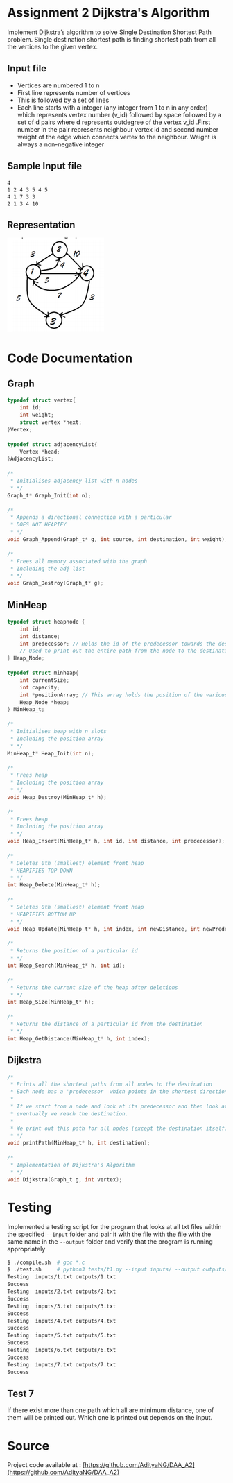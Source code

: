 # Assignment 2 Dijkstra's Algorithm

Implement Dijkstra’s algorithm to solve Single Destination Shortest Path problem. Single destination shortest path is finding shortest path from all the vertices to the given vertex.

## Input file

- Vertices are numbered 1 to n
- First line represents number of vertices
- This is followed by a set of lines
- Each line starts with a integer (any integer from 1 to n in any order) which represents vertex number (v_id) followed by space followed by a set of d pairs where d represents outdegree of the vertex v_id .First number in the pair represents neighbour vertex id and second number weight of the edge which connects vertex to the neighbour. Weight is always a non-negative integer

## Sample Input file
```
4
1 2 4 3 5 4 5
4 1 7 3 3
2 1 3 4 10
```

## Representation

<img src="imgs/graph.png">


# Code Documentation

## Graph

```c
typedef struct vertex{
    int id;
    int weight;           
    struct vertex *next;
}Vertex;

typedef struct adjacencyList{
    Vertex *head;
}AdjacencyList;

/*
 * Initialises adjacency list with n nodes 
 * */
Graph_t* Graph_Init(int n);

/*
 * Appends a directional connection with a particular
 * DOES NOT HEAPIFY
 * */
void Graph_Append(Graph_t* g, int source, int destination, int weight);

/*
 * Frees all memory associated with the graph
 * Including the adj list
 * */
void Graph_Destroy(Graph_t* g);
```

## MinHeap

```c
typedef struct heapnode {
    int id;
    int distance;
    int predecessor; // Holds the id of the predecessor towards the destination
    // Used to print out the entire path from the node to the destination
} Heap_Node;

typedef struct minheap{
    int currentSize;
    int capacity;
    int *positionArray; // This array holds the position of the various vertices in the heap
    Heap_Node *heap;
} MinHeap_t;

/*
 * Initialises heap with n slots
 * Including the position array
 * */
MinHeap_t* Heap_Init(int n);

/*
 * Frees heap
 * Including the position array
 * */
void Heap_Destroy(MinHeap_t* h);

/*
 * Frees heap
 * Including the position array
 * */
void Heap_Insert(MinHeap_t* h, int id, int distance, int predecessor);

/*
 * Deletes 0th (smallest) element fromt heap
 * HEAPIFIES TOP DOWN
 * */
int Heap_Delete(MinHeap_t* h);

/*
 * Deletes 0th (smallest) element fromt heap
 * HEAPIFIES BOTTOM UP
 * */
void Heap_Update(MinHeap_t* h, int index, int newDistance, int newPredecessor);

/*
 * Returns the position of a particular id
 * */
int Heap_Search(MinHeap_t* h, int id);

/*
 * Returns the current size of the heap after deletions
 * */
int Heap_Size(MinHeap_t* h);

/*
 * Returns the distance of a particular id from the destination
 * */
int Heap_GetDistance(MinHeap_t* h, int index);
```

## Dijkstra

```c
/*
 * Prints all the shortest paths from all nodes to the destination
 * Each node has a 'predecessor' which points in the shortest direction to the destination
 *
 * If we start from a node and look at its predecessor and then look at its predecessor,
 * eventually we reach the destination.
 * 
 * We print out this path for all nodes (except the destination itself)
 * */
void printPath(MinHeap_t* h, int destination);

/*
 * Implementation of Dijkstra's Algorithm
 * */
void Dijkstra(Graph_t g, int vertex);
```

# Testing

Implemented a testing script for the program that looks at all txt files within the specified `--input` folder and pair it with the file with the file with the same name in the `--output` folder and verify that the program is running appropriately

```bash
$ ./compile.sh  # gcc *.c
$ ./test.sh     # python3 tests/t1.py --input inputs/ --output outputs/
Testing  inputs/1.txt outputs/1.txt
Success
Testing  inputs/2.txt outputs/2.txt
Success
Testing  inputs/3.txt outputs/3.txt
Success
Testing  inputs/4.txt outputs/4.txt
Success
Testing  inputs/5.txt outputs/5.txt
Success
Testing  inputs/6.txt outputs/6.txt
Success
Testing  inputs/7.txt outputs/7.txt
Success
```

## Test 7

If there exist more than one path which all are minimum distance, one of them will be printed out. Which one is printed out depends on the input.

# Source

Project code available at : [https://github.com/AdityaNG/DAA_A2](https://github.com/AdityaNG/DAA_A2)